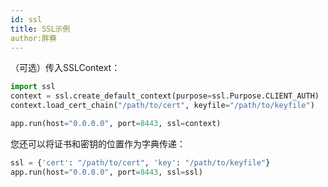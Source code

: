 ```yaml
---
id: ssl
title: SSL示例
author:胖蔡
---
```


（可选）传入SSLContext：

```python
import ssl
context = ssl.create_default_context(purpose=ssl.Purpose.CLIENT_AUTH)
context.load_cert_chain("/path/to/cert", keyfile="/path/to/keyfile")

app.run(host="0.0.0.0", port=8443, ssl=context)
```
您还可以将证书和密钥的位置作为字典传递：

```python
ssl = {'cert': "/path/to/cert", 'key': "/path/to/keyfile"}
app.run(host="0.0.0.0", port=8443, ssl=ssl)
```
